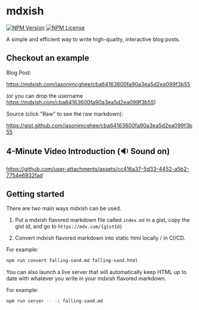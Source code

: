 # mdxish

[![NPM Version](https://img.shields.io/npm/v/mdxish.svg?style=flat)]()
[![NPM License](https://img.shields.io/npm/l/all-contributors.svg?style=flat)](https://github.com/jasonjmcghee/mdxish/blob/master/LICENSE)

A simple and efficient way to write high-quality, interactive blog posts.

## Checkout an example

Blog Post:

https://mdxish.com/jasonjmcghee/cba64163600fa90a3ea5d2ea099f3b55

(or you can drop the username https://mdxish.com/cba64163600fa90a3ea5d2ea099f3b55)

Source (click "Raw" to see the raw markdown):

https://gist.github.com/jasonjmcghee/cba64163600fa90a3ea5d2ea099f3b55

## 4-Minute Video Introduction (🔉 Sound on)

https://github.com/user-attachments/assets/cc416a37-5d33-4452-a5b2-7754e6932fad

## Getting started

There are two main ways mdxish can be used.

1. Put a mdxish flavored markdown file called `index.md` in a gist, copy the gist id, and go to `https://mdx.com/{gistId}`

2. Convert mdxish flavored markdown into static html locally / in CI/CD.

For example:

```bash
npm run convert falling-sand.md falling-sand.html
```

You can also launch a live server that will automatically keep HTML up to date with whatever you write in your mdxish flavored markdown.

For example:

```bash
npm run server -- -i falling-sand.md
```
